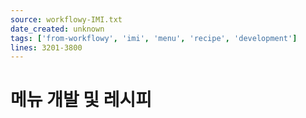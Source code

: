 ```yaml
---
source: workflowy-IMI.txt
date_created: unknown
tags: ['from-workflowy', 'imi', 'menu', 'recipe', 'development']
lines: 3201-3800
---
```


# 메뉴 개발 및 레시피
